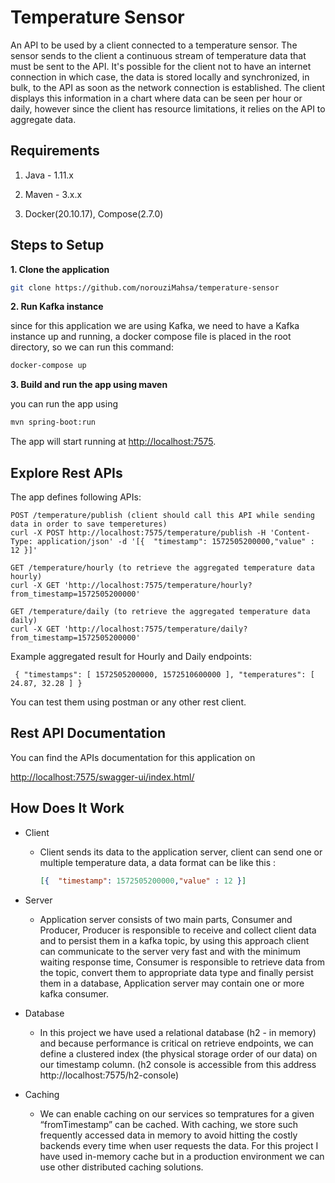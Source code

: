 # Temperature Sensor

An API to be used by a client connected to a temperature sensor. The sensor sends to the
client a continuous stream of temperature data that must be sent to the API. It's possible for the
client not to have an internet connection in which case, the data is stored locally and synchronized,
in bulk, to the API as soon as the network connection is established. The client displays this
information in a chart where data can be seen per hour or daily, however since the client has
resource limitations, it relies on the API to aggregate data.

## Requirements

1. Java - 1.11.x

2. Maven - 3.x.x

3. Docker(20.10.17), Compose(2.7.0)


## Steps to Setup

**1. Clone the application**

```bash
git clone https://github.com/norouziMahsa/temperature-sensor
```

**2. Run Kafka instance**

since for this application we are using Kafka, we need to have a Kafka instance up and running,
a docker compose file is placed in the root directory, so we can run this command:

```bash
docker-compose up
```

**3. Build and run the app using maven**

you can run the app using

```bash
mvn spring-boot:run
```

The app will start running at <http://localhost:7575>.

## Explore Rest APIs

The app defines following APIs:

    POST /temperature/publish (client should call this API while sending data in order to save temperetures)
    curl -X POST http://localhost:7575/temperature/publish -H 'Content-Type: application/json' -d '[{  "timestamp": 1572505200000,"value" : 12 }]'

    GET /temperature/hourly (to retrieve the aggregated temperature data hourly)
    curl -X GET 'http://localhost:7575/temperature/hourly?from_timestamp=1572505200000'

    GET /temperature/daily (to retrieve the aggregated temperature data daily)
    curl -X GET 'http://localhost:7575/temperature/daily?from_timestamp=1572505200000'

Example aggregated result for Hourly and Daily endpoints:
    
     { "timestamps": [ 1572505200000, 1572510600000 ], "temperatures": [ 24.87, 32.28 ] }
    

You can test them using postman or any other rest client.

## Rest API Documentation

You can find the APIs documentation for this application on

<http://localhost:7575/swagger-ui/index.html/>

## How Does It Work

- Client
  * Client sends its data to the application server, client can send one or multiple temperature data, 
    a data format can be like this :
    ```json
    [{  "timestamp": 1572505200000,"value" : 12 }]
    

- Server
  * Application server consists of two main parts, Consumer and Producer,
    Producer is responsible to receive and collect client data and to persist them in a kafka
    topic, by using this approach client can communicate to the server very fast and with the
    minimum waiting response time,
    Consumer is responsible to retrieve data from the topic, convert them to appropriate data type
    and finally persist them in a database,
    Application server may contain one or more kafka consumer.
    

- Database
  * In this project we have used a relational database (h2 - in memory) and because performance
    is critical on retrieve endpoints, we can define a clustered index (the physical storage order
    of our data) on our timestamp column.
    (h2 console is accessible from this address http://localhost:7575/h2-console)
    

- Caching
  * We can enable caching on our services so tempratures for a given “fromTimestamp” can be
    cached. With caching, we store such frequently accessed data in memory to avoid hitting
    the costly backends every time when user requests the data. For this project I have used
    in-memory cache but in a production environment we can use other distributed caching solutions.
    


    
